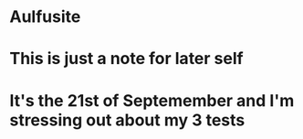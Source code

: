 # Aulfusite

# This is just a note for later self

# It's the 21st of Septemember and I'm stressing out about my 3 tests
